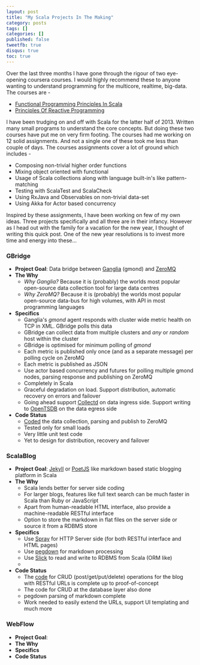 ```yaml
---
layout: post
title: "My Scala Projects In The Making"
category: posts
tags: []
categories: []
published: false
tweetfb: true
disqus: true
toc: true
---
```


Over the last three months I have gone through the rigour of two eye-opening coursera courses. I would highly recommend these to anyone wanting to understand programming for the multicore, realtime, big-data. The courses are -

* [Functional Programming Principles In Scala](https://class.coursera.org/progfun-003)
*  [Principles Of Reactive Programming](https://class.coursera.org/reactive-001)

I have been trudging on and off with Scala for the latter half of 2013. Written many small programs to understand the core concepts. But doing these two courses have put me on very firm footing. The courses had me working on 12 solid assignments. And not a single one of these took me less than couple of days. The courses assignments cover a lot of ground which includes -

* Composing non-trivial higher order functions
* Mixing object oriented with functional
* Usage of Scala collections along with language built-in's like pattern-matching
* Testing with ScalaTest and ScalaCheck
* Using RxJava and Observables on non-trivial data-set
* Using Akka for Actor based concurrency

Inspired by these assignments, I have been working on few of my own ideas. Three projects specifically and all three are in their infancy. However as I head out with the family for a vacation for the new year, I thought of writing this quick post. One of the new year resolutions is to invest more time and energy into these...

### GBridge

* **Project Goal**: Data bridge between [Ganglia](http://ganglia.info/) (gmond) and [ZeroMQ](http://zeromq.org/)
* **The Why**
  * *Why Ganglia?* Because it is (probably) the worlds most popular open-source data collection tool for large data centres
  * *Why ZeroMQ?* Because it is (probably) the worlds most popular open-source data-bus for high volumes, with API in most programming languages
* **Specifics**
  * Ganglia's *gmond* agent responds with cluster wide metric health on TCP in XML. GBridge polls this data
  * GBridge can collect data from multiple clusters and *any* or *random* host within the cluster
  * GBridge is optimised for minimum polling of *gmond*
  * Each metric is published only once (and as a separate message) per polling cycle on ZeroMQ
  * Each metric is published as JSON
  * Use actor based concurrency and futures for polling multiple gmond nodes, parsing response and publishing on ZeroMQ
  * Completely in Scala
  * Graceful degradation on load. Support distribution, automatic recovery on errors and failover
  * Going ahead support [Collectd](http://collectd.org/) on data ingress side. Support writing to [OpenTSDB](http://opentsdb.net/) on the data egress side
* **Code Status**
  * [Coded](https://github.com/bharath12345/gBridge) the data collection, parsing and publish to ZeroMQ
  * Tested only for small loads
  * Very little unit test code
  * Yet to design for distribution, recovery and failover
  
### ScalaBlog
* **Project Goal**: [Jekyll](http://jekyllrb.com/) or [PoetJS](http://jsantell.github.io/poet/) like markdown based static blogging platform in Scala
* **The Why**
  * Scala lends better for server side coding
  * For larger blogs, features like full text search can be much faster in Scala than Ruby or JavaScript
  * Apart from human-readable HTML interface, also provide a machine-readable   RESTful interface
  * Option to store the markdown in flat files on the server side or source it from a RDBMS store
* **Specifics**
  * Use [Spray](http://spray.io/) for HTTP Server side (for both RESTful interface and HTML pages)
  * Use [pegdown](https://github.com/sirthias/pegdown) for markdown processing 
  * Use [Slick](http://slick.typesafe.com/) to read and write to RDBMS from Scala (ORM like)
  * 
* **Code Status**
  * The [code](https://github.com/bharath12345/myspray) for CRUD (post/get/put/delete) operations for the blog with RESTful URLs is complete up to proof-of-concept
  * The code for CRUD at the database layer also done
  * pegdown parsing of markdown complete
  * Work needed to easily extend the URLs, support UI templating and much more

### WebFlow
* **Project Goal**: 
* **The Why**
* **Specifics**
* **Code Status**